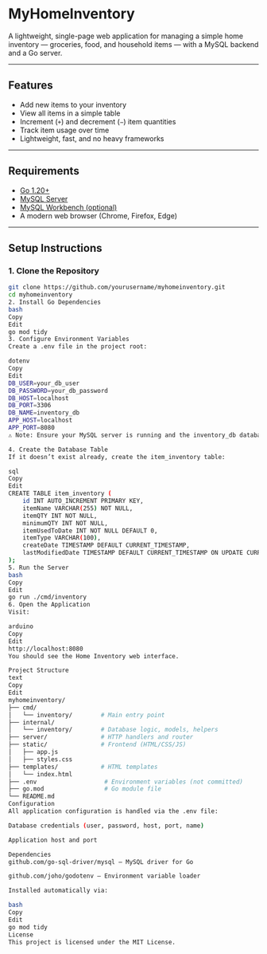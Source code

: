 # MyHomeInventory

A lightweight, single-page web application for managing a simple home inventory — groceries, food, and household items — with a MySQL backend and a Go server.

---

## Features

- Add new items to your inventory
- View all items in a simple table
- Increment (`+`) and decrement (`−`) item quantities
- Track item usage over time
- Lightweight, fast, and no heavy frameworks

---

## Requirements

- [Go 1.20+](https://golang.org/dl/)
- [MySQL Server](https://dev.mysql.com/downloads/mysql/)
- [MySQL Workbench (optional)](https://dev.mysql.com/downloads/workbench/)
- A modern web browser (Chrome, Firefox, Edge)

---

## Setup Instructions

### 1. Clone the Repository

```bash
git clone https://github.com/yourusername/myhomeinventory.git
cd myhomeinventory
2. Install Go Dependencies
bash
Copy
Edit
go mod tidy
3. Configure Environment Variables
Create a .env file in the project root:

dotenv
Copy
Edit
DB_USER=your_db_user
DB_PASSWORD=your_db_password
DB_HOST=localhost
DB_PORT=3306
DB_NAME=inventory_db
APP_HOST=localhost
APP_PORT=8080
⚠️ Note: Ensure your MySQL server is running and the inventory_db database exists.

4. Create the Database Table
If it doesn’t exist already, create the item_inventory table:

sql
Copy
Edit
CREATE TABLE item_inventory (
    id INT AUTO_INCREMENT PRIMARY KEY,
    itemName VARCHAR(255) NOT NULL,
    itemQTY INT NOT NULL,
    minimumQTY INT NOT NULL,
    itemUsedToDate INT NOT NULL DEFAULT 0,
    itemType VARCHAR(100),
    createDate TIMESTAMP DEFAULT CURRENT_TIMESTAMP,
    lastModifiedDate TIMESTAMP DEFAULT CURRENT_TIMESTAMP ON UPDATE CURRENT_TIMESTAMP
);
5. Run the Server
bash
Copy
Edit
go run ./cmd/inventory
6. Open the Application
Visit:

arduino
Copy
Edit
http://localhost:8080
You should see the Home Inventory web interface.

Project Structure
text
Copy
Edit
myhomeinventory/
├── cmd/
│   └── inventory/        # Main entry point
├── internal/
│   └── inventory/        # Database logic, models, helpers
├── server/               # HTTP handlers and router
├── static/               # Frontend (HTML/CSS/JS)
│   ├── app.js
│   ├── styles.css
├── templates/            # HTML templates
│   └── index.html
├── .env                   # Environment variables (not committed)
├── go.mod                 # Go module file
└── README.md
Configuration
All application configuration is handled via the .env file:

Database credentials (user, password, host, port, name)

Application host and port

Dependencies
github.com/go-sql-driver/mysql — MySQL driver for Go

github.com/joho/godotenv — Environment variable loader

Installed automatically via:

bash
Copy
Edit
go mod tidy
License
This project is licensed under the MIT License.
